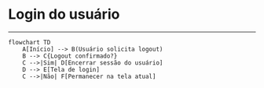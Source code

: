# Login do usuário
___

```mermaid
flowchart TD
    A[Início] --> B(Usuário solicita logout)
    B --> C{Logout confirmado?}
    C -->|Sim| D[Encerrar sessão do usuário]
    D --> E[Tela de login]
    C -->|Não| F[Permanecer na tela atual]
```
